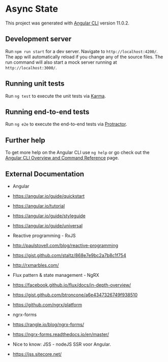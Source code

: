 # Async State

This project was generated with [Angular CLI](https://github.com/angular/angular-cli) version 11.0.2.

## Development server

Run `npm run start` for a dev server. Navigate to `http://localhost:4200/`. The app will automatically reload if you change any of the source files.
The run command will also start a mock server running at `http://localhost:3000/`.
## Running unit tests

Run `ng test` to execute the unit tests via [Karma](https://karma-runner.github.io).

## Running end-to-end tests

Run `ng e2e` to execute the end-to-end tests via [Protractor](http://www.protractortest.org/).

## Further help

To get more help on the Angular CLI use `ng help` or go check out the [Angular CLI Overview and Command Reference](https://angular.io/cli) page.


## External Documentation

- Angular
- https://angular.io/guide/quickstart
- https://angular.io/tutorial
- https://angular.io/guide/styleguide

- https://angular.io/guide/universal

- Reactive programming - RxJS

- http://paulstovell.com/blog/reactive-programming

- https://gist.github.com/staltz/868e7e9bc2a7b8c1f754

- http://rxmarbles.com/

- Flux pattern & state management - NgRX

- https://facebook.github.io/flux/docs/in-depth-overview/
- https://gist.github.com/btroncone/a6e4347326749f938510
- https://github.com/ngrx/platform

- ngrx-forms

- https://rangle.io/blog/ngrx-forms/
- https://ngrx-forms.readthedocs.io/en/master/


- Nice to know: JSS - nodeJS SSR voor Angular.
- https://jss.sitecore.net/
